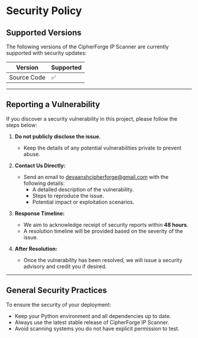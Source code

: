 # Security Policy

## Supported Versions

The following versions of the CipherForge IP Scanner are currently supported with security updates:

| Version | Supported          |
|---------|--------------------|
| Source Code | :white_check_mark: |

---

## Reporting a Vulnerability

If you discover a security vulnerability in this project, please follow the steps below:

1. **Do not publicly disclose the issue.**
   - Keep the details of any potential vulnerabilities private to prevent abuse.

2. **Contact Us Directly:**
   - Send an email to [devaanshcipherforge@gmail.com](mailto:devaanshcipherforge@gmail.com) with the following details:
     - A detailed description of the vulnerability.
     - Steps to reproduce the issue.
     - Potential impact or exploitation scenarios.

3. **Response Timeline:**
   - We aim to acknowledge receipt of security reports within **48 hours**.
   - A resolution timeline will be provided based on the severity of the issue.

4. **After Resolution:**
   - Once the vulnerability has been resolved, we will issue a security advisory and credit you if desired.

---

## General Security Practices

To ensure the security of your deployment:
- Keep your Python environment and all dependencies up to date.
- Always use the latest stable release of CipherForge IP Scanner.
- Avoid scanning systems you do not have explicit permission to test.
